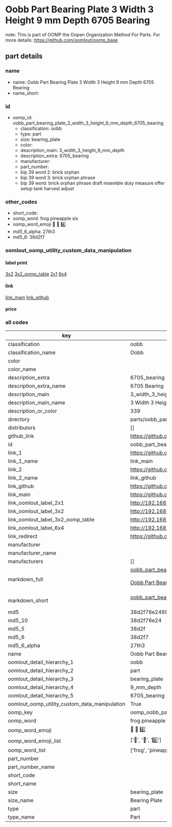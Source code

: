 # Oobb Part Bearing Plate 3 Width 3 Height 9 mm Depth 6705 Bearing  

note: This is part of OOMP the Oopen Organization Method For Parts. For more details: https://github.com/oomlout/oomp_base

##  part details
  







### name
* name: Oobb Part Bearing Plate 3 Width 3 Height 9 mm Depth 6705 Bearing
* name_short: 
### id
* oomp_id: oobb_part_bearing_plate_3_width_3_height_9_mm_depth_6705_bearing
  * classification: oobb
  * type: part
  * size: bearing_plate
  * color: 
  * description_main: 3_width_3_height_9_mm_depth
  * description_extra: 6705_bearing
  * manufacturer: 
  * part_number: 
  * bip 39 word 2: brick orphan
  * bip 39 word 3: brick orphan phrase
  * bip 39 word: brick orphan phrase draft resemble duty measure offer setup tank harvest adjust

### other_codes
* short_code: 
* oomp_word: frog pineapple six
* oomp_word_emoji :frog: :pineapple: :six:
* md5_6_alpha: 27th3
* md5_6: 38d2f7






### oomlout_oomp_utility_custom_data_manipulation
#### label print
[3x2](http://192.168.1.245:1112/?label=oomp%2027th3)
[3x2_oomp_table](http://192.168.1.108:1112/?label=oomp%2027th3)
[2x1](http://192.168.1.242:1112/?label=oomp%2027th3)
[6x4](http://192.168.1.55:1112/?label=oomp%2027th3)    

#### link

[link_main](https://github.com/oomlout/oomlout_oomp_version_1_messy/tree/main/parts/oobb_part_bearing_plate_3_width_3_height_9_mm_depth_6705_bearing) [link_github](https://github.com/oomlout/oomlout_oomp_version_1_messy/tree/main/parts/oobb_part_bearing_plate_3_width_3_height_9_mm_depth_6705_bearing)                             

#### price







### all codes 
| key | value |  
| --- | --- |  
| classification | oobb |  
| classification_name | Oobb |  
| color |  |  
| color_name |  |  
| description_extra | 6705_bearing |  
| description_extra_name | 6705 Bearing |  
| description_main | 3_width_3_height_9_mm_depth |  
| description_main_name | 3 Width 3 Height 9 mm Depth |  
| description_or_color | 339 |  
| directory | parts/oobb_part_bearing_plate_3_width_3_height_9_mm_depth_6705_bearing |  
| distributors | [] |  
| github_link | https://github.com/oomlout/oomlout_oomp_part_src/tree/main/parts/oobb_part_bearing_plate_3_width_3_height_9_mm_depth_6705_bearing |  
| id | oobb_part_bearing_plate_3_width_3_height_9_mm_depth_6705_bearing |  
| link_1 | https://github.com/oomlout/oomlout_oomp_version_1_messy/tree/main/parts/oobb_part_bearing_plate_3_width_3_height_9_mm_depth_6705_bearing |  
| link_1_name | link_main |  
| link_2 | https://github.com/oomlout/oomlout_oomp_version_1_messy/tree/main/parts/oobb_part_bearing_plate_3_width_3_height_9_mm_depth_6705_bearing |  
| link_2_name | link_github |  
| link_github | https://github.com/oomlout/oomlout_oomp_version_1_messy/tree/main/parts/oobb_part_bearing_plate_3_width_3_height_9_mm_depth_6705_bearing |  
| link_main | https://github.com/oomlout/oomlout_oomp_version_1_messy/tree/main/parts/oobb_part_bearing_plate_3_width_3_height_9_mm_depth_6705_bearing |  
| link_oomlout_label_2x1 | http://192.168.1.242:1112/?label=oomp%2027th3 |  
| link_oomlout_label_3x2 | http://192.168.1.245:1112/?label=oomp%2027th3 |  
| link_oomlout_label_3x2_oomp_table | http://192.168.1.108:1112/?label=oomp%2027th3 |  
| link_oomlout_label_6x4 | http://192.168.1.55:1112/?label=oomp%2027th3 |  
| link_redirect | https://github.com/oomlout/oomlout_oomp_version_1_messy/tree/main/parts/oobb_part_bearing_plate_3_width_3_height_9_mm_depth_6705_bearing |  
| manufacturer |  |  
| manufacturer_name |  |  
| manufacturers | [] |  
| markdown_full | [oobb_part_bearing_plate_3_width_3_height_9_mm_depth_6705_bearing](none)<br>[](none)<br>[Oobb Part Bearing Plate 3 Width 3 Height 9 Mm Depth 6705 Bearing](none)<br><br> |  
| markdown_short | [oobb_part_bearing_plate_3_width_3_height_9_mm_depth_6705_bearing](none)<br><br> |  
| md5 | 38d2f76e2499713d125ba41f47a730dd |  
| md5_10 | 38d2f76e24 |  
| md5_5 | 38d2f |  
| md5_6 | 38d2f7 |  
| md5_6_alpha | 27th3 |  
| name | Oobb Part Bearing Plate 3 Width 3 Height 9 mm Depth 6705 Bearing |  
| oomlout_detail_hierarchy_1 | oobb |  
| oomlout_detail_hierarchy_2 | part |  
| oomlout_detail_hierarchy_3 | bearing_plate |  
| oomlout_detail_hierarchy_4 | 9_mm_depth |  
| oomlout_detail_hierarchy_5 | 6705_bearing |  
| oomlout_oomp_utility_custom_data_manipulation | True |  
| oomp_key | oomp_oobb_part_bearing_plate_3_width_3_height_9_mm_depth_6705_bearing |  
| oomp_word | frog pineapple six |  
| oomp_word_emoji | :frog: :pineapple: :six: |  
| oomp_word_emoji_list | [':frog:', ':pineapple:', ':six:'] |  
| oomp_word_list | ['frog', 'pineapple', 'six'] |  
| part_number |  |  
| part_number_name |  |  
| short_code |  |  
| short_name |  |  
| size | bearing_plate |  
| size_name | Bearing Plate |  
| type | part |  
| type_name | Part |  
